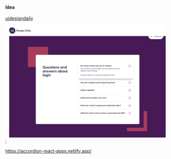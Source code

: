#### Idea

[uidesigndaily](https://uidesigndaily.com/posts/sketch-accordion-website-day-1175)

![](./idea.png);

https://accordion-react-apps.netlify.app/
